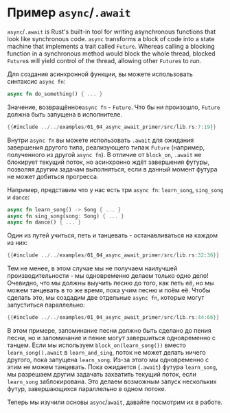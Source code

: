 # Пример `async`/`.await`

`async`/`.await` is Rust's built-in tool for writing asynchronous functions
that look like synchronous code. `async` transforms a block of code into a
state machine that implements a trait called `Future`. Whereas calling a
blocking function in a synchronous method would block the whole thread,
blocked `Future`s will yield control of the thread, allowing other
`Future`s to run.

Для создания асинхронной функции, вы можете использовать 
синтаксис `async fn`:

```rust
async fn do_something() { ... }
```

Значение, возвращённое`async fn` - `Future`. Что бы ни произошло, `Future` должна быть запущена в исполнителе.

```rust
{{#include ../../examples/01_04_async_await_primer/src/lib.rs:7:19}}
```

Внутри `async fn` вы можете использовать 
`.await` для ожидания завершения другого типа, 
реализующего типаж `Future` (например, 
полученного из другой `async fn`). В отличие от 
`block_on`, `.await` не блокирует 
текущий поток, но асинхронно ждёт завершения футуры, позволяя 
другим задачам выполняться, если в данный момент футура не 
может добиться прогресса.

Например, представим что у нас есть три `async fn`: 
`learn_song`, `sing_song` и 
`dance`:

```rust
async fn learn_song() -> Song { ... }
async fn sing_song(song: Song) { ... }
async fn dance() { ... }
```

Один из путей учиться, петь и танцевать - останавливаться на каждом из них:

```rust
{{#include ../../examples/01_04_async_await_primer/src/lib.rs:32:36}}
```

Тем не менее, в этом случае мы не получаем наилучшей 
производительности - мы одновременно делаем только одно дело! 
Очевидно, что мы должны выучить песню до того, как петь её, но 
мы можем танцевать в то же время, пока учим песню и поём её. 
Чтобы сделать это, мы создадим две отдельные 
`async fn`, которые могут запуститься параллельно:

```rust
{{#include ../../examples/01_04_async_await_primer/src/lib.rs:44:66}}
```

В этом примере, запоминание песни должно быть сделано до 
пения песни, но и запоминание и пение могут завершиться 
одновременно с танцем. Если мы используем 
`block_on(learn_song())` вместо 
`learn_song().await` в `learn_and_sing`, 
поток не может делать ничего другого, пока запущена 
`learn_song`. Из-за этого мы одновременно с этим не 
можем танцевать. Пока ожидается (`.await`) футура 
`learn_song`, мы разрешаем другим задачать 
захватить текущий поток, если `learn_song` 
заблокирована. Это делаем возможным запуск нескольких футур, 
завершающихся параллельно в одном потоке.

Теперь мы изучили основы `async`/`await`, давайте посмотрим их в работе.
